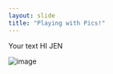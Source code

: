 ```yaml
---
layout: slide
title: "Playing with Pics!"
---
```

Your text
HI JEN

![image](https://user-images.githubusercontent.com/85533707/121206719-5258a200-c83e-11eb-94ab-43a3346b3a6e.png)
